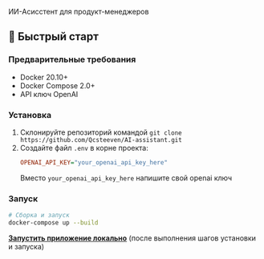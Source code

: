 ИИ-Асисстент для продукт-менеджеров 

## 🚀 Быстрый старт

### Предварительные требования
- Docker 20.10+
- Docker Compose 2.0+
- API ключ OpenAI

### Установка
1. Склонируйте репозиторий командой `git clone https://github.com/Qcsteeven/AI-assistant.git`
2. Создайте файл `.env` в корне проекта:
   ```ini
   OPENAI_API_KEY="your_openai_api_key_here"
   ```
   Вместо `your_openai_api_key_here` напишите свой openai ключ

### Запуск
```bash
# Сборка и запуск
docker-compose up --build 
```

[**Запустить приложение локально**](http://localhost:3000) (после выполнения шагов установки и запуска)
